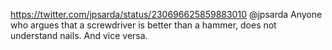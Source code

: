 https://twitter.com/jpsarda/status/230696625859883010 @jpsarda Anyone who argues that a screwdriver is better than a hammer, does not understand nails. And vice versa.